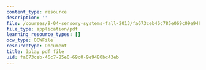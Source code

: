 ```yaml
---
content_type: resource
description: ''
file: /courses/9-04-sensory-systems-fall-2013/fa673ceb46c785e069c09e9480bc43eb_A11axifKMtQ.pdf
file_type: application/pdf
learning_resource_types: []
ocw_type: OCWFile
resourcetype: Document
title: 3play pdf file
uid: fa673ceb-46c7-85e0-69c0-9e9480bc43eb
---
```

